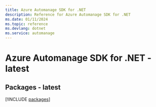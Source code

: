 ```yaml
---
title: Azure Automanage SDK for .NET
description: Reference for Azure Automanage SDK for .NET
ms.date: 01/11/2024
ms.topic: reference
ms.devlang: dotnet
ms.service: automanage
---
```

# Azure Automanage SDK for .NET - latest
## Packages - latest
[!INCLUDE [packages](automanage-index.md)]
